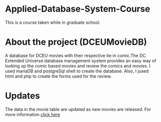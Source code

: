 # Applied-Database-System-Course
This is a course taken while in graduate school.

# About the project (DCEUMovieDB)
A database for DCEU movies with their respective tie in comic.The DC Extended Universe database management system provides an easy way of looking up the comic based movies and review the comics and movies. I used mariaDB and postgreSql shell to create the database. Also, I jused html and php to create the forms used for the review.

# Updates
The data in the movie table are updated as new movies are released. For more information [click here](https://en.wikipedia.org/wiki/DC_Extended_Universe)

